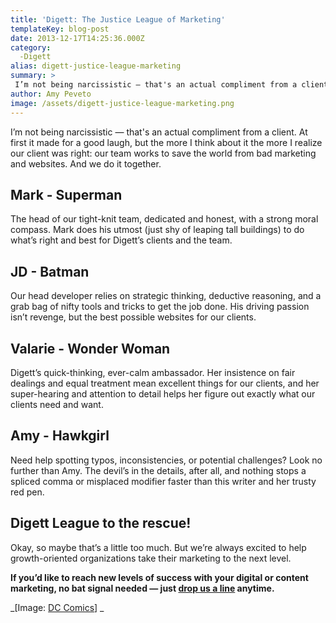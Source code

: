 ```yaml
---
title: 'Digett: The Justice League of Marketing'
templateKey: blog-post
date: 2013-12-17T14:25:36.000Z
category: 
  -Digett
alias: digett-justice-league-marketing
summary: > 
 I’m not being narcissistic — that's an actual compliment from a client. At first it made for a good laugh, but the more I think about it the more I realize our client was right: our team works to save the world from bad marketing and websites. And we do it together.
author: Amy Peveto
image: /assets/digett-justice-league-marketing.png
---
```


I’m not being narcissistic — that's an actual compliment from a client. At first it made for a good laugh, but the more I think about it the more I realize our client was right: our team works to save the world from bad marketing and websites. And we do it together.

Mark - Superman
---------------

The head of our tight-knit team, dedicated and honest, with a strong moral compass. Mark does his utmost (just shy of leaping tall buildings) to do what’s right and best for Digett’s clients and the team.

JD - Batman
-----------

Our head developer relies on strategic thinking, deductive reasoning, and a grab bag of nifty tools and tricks to get the job done. His driving passion isn’t revenge, but the best possible websites for our clients.

Valarie - Wonder Woman
----------------------

Digett’s quick-thinking, ever-calm ambassador. Her insistence on fair dealings and equal treatment mean excellent things for our clients, and her super-hearing and attention to detail helps her figure out exactly what our clients need and want.

Amy - Hawkgirl
--------------

Need help spotting typos, inconsistencies, or potential challenges? Look no further than Amy. The devil’s in the details, after all, and nothing stops a spliced comma or misplaced modifier faster than this writer and her trusty red pen.

Digett League to the rescue!
----------------------------

Okay, so maybe that’s a little too much. But we’re always excited to help growth-oriented organizations take their marketing to the next level.

**If you’d like to reach new levels of success with your digital or content marketing, no bat signal needed — just [drop us a line](/contact-us) anytime.**

_\[Image: [DC Comics](http://www.dccomics.com/)\] _